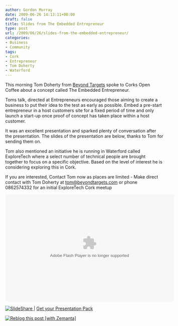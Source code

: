 ```yaml
---
author: Gordon Murray
date: 2009-06-26 14:13:11+00:00
draft: false
title: Slides from The Embedded Entrepreneur
type: post
url: /2009/06/26/slides-from-the-embedded-entrepreneur/
categories:
- Business
- Community
tags:
- Cork
- Entrepreneur
- Tom Doherty
- Waterford
---
```


This morning Tom Doherty from [Beyond Targets](http://www.beyondtargets.com/) spoke to Corks Open Coffee about a concept called The Embedded Entrepreneur. 




Toms talk, directed at Entrepreneurs encouraged those aiming to create a business to put their idea to the test as early as possible. Embed a pre-start entrepreneur in a host customers site for a fixed period of time and only launch a start-up once proof of concept has taken place within a host customer.




It was an excellent presentation and sparked plenty of conversation after the presentation. The slides of the presentation are below, thanks to Tom for sending them on.




Tom also mentioned an initiative he is running in Waterford called ExploreTech where a select number of technical people are brought together to focus on a specific objective. Based on the level of interest he is considering exploring this in Cork. 

If you are interested, Contact Tom now as places are limited - Make direct contact with Tom Doherty at tom@beyondtargets.com or phone 0862574332 for an initial ExploreTech Cork meetup








<object style="margin: 0px;" width="538" height="341"><embed src="http://static.slidesharecdn.com/swf/egowidget2.swf" flashvars="feedurl=user/murrion&widgettitle=Slideshows by User: murrion" type="application/x-shockwave-flash" allowscriptaccess="always" allowfullscreen="true" width="538" height="341"></embed></object>  


[![SlideShare](http://static.slidesharecdn.com/swf/logo_embd.png)
](http://www.slideshare.net/?src=egowidget) | [Get your Presentation Pack](http://www.slideshare.net/widgets/presentation-pack)





[![Reblog this post [with Zemanta]](http://img.zemanta.com/reblog_e.png?x-id=6cba044a-212c-47f9-bbfc-3d1d6cb16429)
](http://reblog.zemanta.com/zemified/6cba044a-212c-47f9-bbfc-3d1d6cb16429/)
